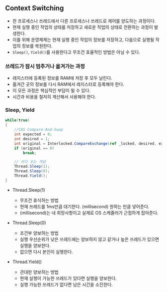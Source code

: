 ## Context Switching
- 한 프로세스나 쓰레드에서 다른 프로세스나 쓰레드로 제어를 양도하는 과정이다.
- 현재 실행 중인 작업의 상태를 저장하고 새로운 작업의 상태로 전환하는 과정이 발생한다.
- 이를 위해 운영체제는 현재 실행 중인 작업의 정보를 저장하고, 다음으로 실행될 작업의 정보를 복원한다.
- `Sleep()`, `Yield()`를 사용한다고 무조건 효율적인 방법은 아닐 수 있다.

### 쓰레드가 잠시 멈추거나 옮겨가는 과정
- 레지스터에 등록된 정보를 RAM에 저장 후 모두 날린다.
- 옮겨간 곳의 정보를 다시 RAM에서 레지스터로 등록해야 한다.
- 이 모든 과정은 핵심적인 부담이 될 수 있다.
- 시간과 비용을 철저히 계산해서 사용해야 한다.

### Sleep, Yield
```C#
while(true)
{
    //CAS Compare-And-Swap
    int expected = 0;
    int desired = 1;
    int original = Interlocked.CompareExchange(ref _locked, desired, expected);
    if (original == 0)
        break;

    // 쉬다 오는 개념
    Thread.Sleep(1);
    Thread.Sleep(0);
    Thread.Yield();
}
```

- Thread.Sleep(1)
  - 무조건 휴식하는 방법
  - 현재 쓰레드를 1ms만큼 대기한다. (millisecond) 원하는 만큼 넣어준다.
  - (millisecond)는 내 희망사항이고 실제로 OS 스케줄러가 근접하게 잡아준다.
 
- Thread.Sleep(0)
  - 조건부 양보하는 방법
  - 실행 우선순위가 낮은 쓰레드에는 양보하지 않고 같거나 높은 쓰레드가 있으면 실행을 양보한다.
  - 없으면 다시 본인이 실행한다.
 
- Thread.Yield()
  - 관대한 양보하는 방법
  - 현재 실행이 가능한 쓰레드가 있다면 실행을 양보한다.
  - 실행 가능한 쓰레드가 없다면 남은 시간을 소진한다.

